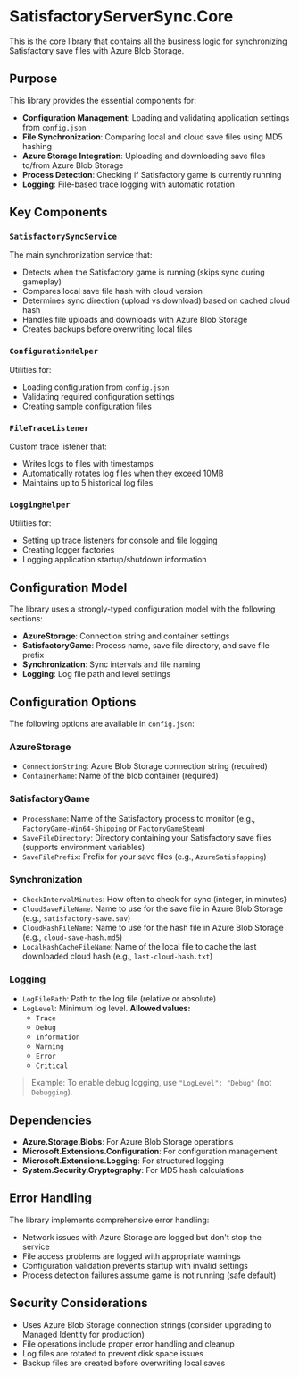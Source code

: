 # SatisfactoryServerSync.Core

This is the core library that contains all the business logic for synchronizing Satisfactory save files with Azure Blob Storage.

## Purpose

This library provides the essential components for:

- **Configuration Management**: Loading and validating application settings from `config.json`
- **File Synchronization**: Comparing local and cloud save files using MD5 hashing
- **Azure Storage Integration**: Uploading and downloading save files to/from Azure Blob Storage
- **Process Detection**: Checking if Satisfactory game is currently running
- **Logging**: File-based trace logging with automatic rotation

## Key Components

### `SatisfactorySyncService`
The main synchronization service that:
- Detects when the Satisfactory game is running (skips sync during gameplay)
- Compares local save file hash with cloud version
- Determines sync direction (upload vs download) based on cached cloud hash
- Handles file uploads and downloads with Azure Blob Storage
- Creates backups before overwriting local files

### `ConfigurationHelper`
Utilities for:
- Loading configuration from `config.json`
- Validating required configuration settings
- Creating sample configuration files

### `FileTraceListener`
Custom trace listener that:
- Writes logs to files with timestamps
- Automatically rotates log files when they exceed 10MB
- Maintains up to 5 historical log files

### `LoggingHelper`
Utilities for:
- Setting up trace listeners for console and file logging
- Creating logger factories
- Logging application startup/shutdown information

## Configuration Model

The library uses a strongly-typed configuration model with the following sections:

- **AzureStorage**: Connection string and container settings
- **SatisfactoryGame**: Process name, save file directory, and save file prefix
- **Synchronization**: Sync intervals and file naming
- **Logging**: Log file path and level settings

## Configuration Options

The following options are available in `config.json`:

### AzureStorage
- `ConnectionString`: Azure Blob Storage connection string (required)
- `ContainerName`: Name of the blob container (required)

### SatisfactoryGame
- `ProcessName`: Name of the Satisfactory process to monitor (e.g., `FactoryGame-Win64-Shipping` or `FactoryGameSteam`)
- `SaveFileDirectory`: Directory containing your Satisfactory save files (supports environment variables)
- `SaveFilePrefix`: Prefix for your save files (e.g., `AzureSatisfapping`)

### Synchronization
- `CheckIntervalMinutes`: How often to check for sync (integer, in minutes)
- `CloudSaveFileName`: Name to use for the save file in Azure Blob Storage (e.g., `satisfactory-save.sav`)
- `CloudHashFileName`: Name to use for the hash file in Azure Blob Storage (e.g., `cloud-save-hash.md5`)
- `LocalHashCacheFileName`: Name of the local file to cache the last downloaded cloud hash (e.g., `last-cloud-hash.txt`)

### Logging
- `LogFilePath`: Path to the log file (relative or absolute)
- `LogLevel`: Minimum log level. **Allowed values:**
  - `Trace`
  - `Debug`
  - `Information`
  - `Warning`
  - `Error`
  - `Critical`

> Example: To enable debug logging, use `"LogLevel": "Debug"` (not `Debugging`).

## Dependencies

- **Azure.Storage.Blobs**: For Azure Blob Storage operations
- **Microsoft.Extensions.Configuration**: For configuration management
- **Microsoft.Extensions.Logging**: For structured logging
- **System.Security.Cryptography**: For MD5 hash calculations

## Error Handling

The library implements comprehensive error handling:
- Network issues with Azure Storage are logged but don't stop the service
- File access problems are logged with appropriate warnings
- Configuration validation prevents startup with invalid settings
- Process detection failures assume game is not running (safe default)

## Security Considerations

- Uses Azure Blob Storage connection strings (consider upgrading to Managed Identity for production)
- File operations include proper error handling and cleanup
- Log files are rotated to prevent disk space issues
- Backup files are created before overwriting local saves
